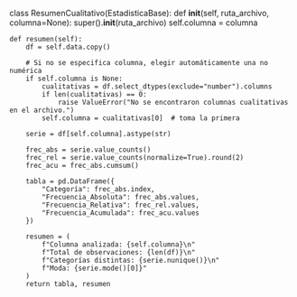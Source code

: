 class ResumenCualitativo(EstadisticaBase):
    def __init__(self, ruta_archivo, columna=None):
        super().__init__(ruta_archivo)
        self.columna = columna

    def resumen(self):
        df = self.data.copy()

        # Si no se especifica columna, elegir automáticamente una no numérica
        if self.columna is None:
            cualitativas = df.select_dtypes(exclude="number").columns
            if len(cualitativas) == 0:
                raise ValueError("No se encontraron columnas cualitativas en el archivo.")
            self.columna = cualitativas[0]  # toma la primera

        serie = df[self.columna].astype(str)

        frec_abs = serie.value_counts()
        frec_rel = serie.value_counts(normalize=True).round(2)
        frec_acu = frec_abs.cumsum()

        tabla = pd.DataFrame({
            "Categoría": frec_abs.index,
            "Frecuencia_Absoluta": frec_abs.values,
            "Frecuencia_Relativa": frec_rel.values,
            "Frecuencia_Acumulada": frec_acu.values
        })

        resumen = (
            f"Columna analizada: {self.columna}\n"
            f"Total de observaciones: {len(df)}\n"
            f"Categorías distintas: {serie.nunique()}\n"
            f"Moda: {serie.mode()[0]}"
        )
        return tabla, resumen
